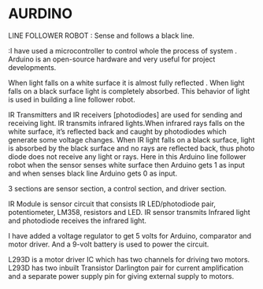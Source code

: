 # AURDINO


LINE FOLLOWER ROBOT : Sense and follows a black line.

:I have used a microcontroller to control whole the process of system . Arduino is an open-source hardware and very useful for project developments.


When light falls on a white surface it is almost fully reflected . When light falls on a  black surface light is completely absorbed. This behavior of light is used in building a line follower robot.

IR Transmitters and IR receivers [photodiodes] are used for sending and receiving light. IR transmits infrared lights.When infrared rays falls on the white surface, it’s reflected back and caught by photodiodes which generate some voltage changes. When IR light falls on a black surface, light is absorbed by the black surface and no rays are reflected back, thus photo diode does not receive any light or rays. Here in this Arduino line follower robot when the sensor senses white surface then Arduino gets 1 as input and when senses black line Arduino gets 0 as input.

3 sections are sensor section, a control section, and driver section.

IR Module is sensor circuit that consists IR LED/photodiode pair, potentiometer, LM358, resistors and LED. IR sensor transmits Infrared light and photodiode receives the infrared light.


I have added a voltage regulator to get 5 volts for Arduino, comparator and motor driver. And a 9-volt battery is used to power the circuit.

L293D is a motor driver IC which has two channels for driving two motors. L293D has two inbuilt Transistor Darlington pair for current amplification and a separate power supply pin for giving external supply to motors.



         
